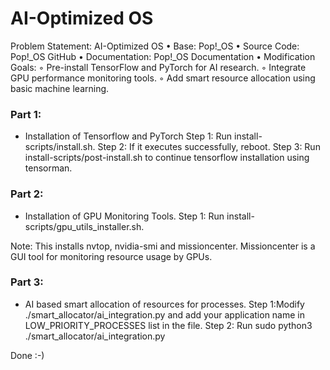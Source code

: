 # AI-Optimized OS

Problem Statement:
AI-Optimized OS
    • Base: Pop!_OS
    • Source Code: Pop!_OS GitHub
    • Documentation: Pop!_OS Documentation
    • Modification Goals:
        ◦ Pre-install TensorFlow and PyTorch for AI research.
        ◦ Integrate GPU performance monitoring tools.
        ◦ Add smart resource allocation using basic machine learning.


### Part 1:
- Installation of Tensorflow and PyTorch
Step 1: Run install-scripts/install.sh.
Step 2: If it executes successfully, reboot.
Step 3: Run install-scripts/post-install.sh to continue tensorflow installation using tensorman.

### Part 2:
- Installation of GPU Monitoring Tools.
Step 1: Run install-scripts/gpu_utils_installer.sh.

Note: This installs nvtop, nvidia-smi and missioncenter.
Missioncenter is a GUI tool for monitoring resource usage by GPUs.

### Part 3:
- AI based smart allocation of resources for processes.
Step 1:Modify ./smart_allocator/ai_integration.py and add your application name in LOW_PRIORITY_PROCESSES list in the file.
Step 2: Run sudo python3 ./smart_allocator/ai_integration.py


Done :-)
